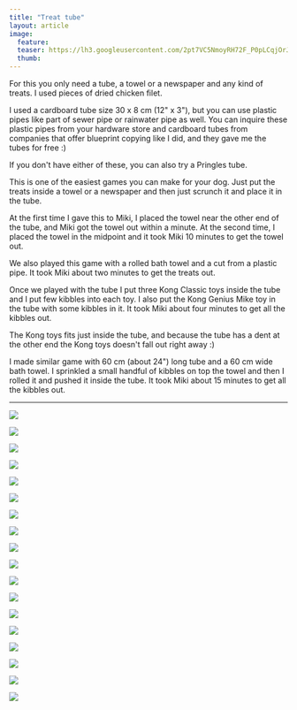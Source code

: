 ```yaml
---
title: "Treat tube"
layout: article
image:
  feature:
  teaser: https://lh3.googleusercontent.com/2pt7VC5NmoyRH72F_P0pLCqjOrJmaE_od4gioHVaUkk=w245
  thumb:
---
```


For this you only need a tube, a towel or a newspaper and any kind of treats. I used pieces of dried chicken filet.

I used a cardboard tube size 30 x 8 cm (12" x 3"), but you can use plastic pipes like part of sewer pipe or rainwater pipe as well. You can inquire these plastic pipes from your hardware store and cardboard tubes from companies that offer blueprint copying like I did, and they gave me the tubes for free :)

If you don't have either of these, you can also try a Pringles tube.

This is one of the easiest games you can make for your dog. Just put the treats inside a towel or a newspaper and then just scrunch it and place it in the tube.

At the first time I gave this to Miki, I placed the towel near the other end of the tube, and Miki got the towel out within a minute. At the second time, I placed the towel in the midpoint and it took Miki 10 minutes to get the towel out.

We also played this game with a rolled bath towel and a cut from a plastic pipe. It took Miki about two minutes to get the treats out.

Once we played with the tube I put three Kong Classic toys inside the tube and I put few kibbles into each toy. I also put the Kong Genius Mike toy in the tube with some kibbles in it. It took Miki about four minutes to get all the kibbles out.

The Kong toys fits just inside the tube, and because the tube has a dent at the other end the Kong toys doesn't fall out right away :)

I made similar game with 60 cm (about 24") long tube and a 60 cm wide bath towel. I sprinkled a small handful of kibbles on top the towel and then I rolled it and pushed it inside the tube. It took Miki about 15 minutes to get all the kibbles out.

---

[![](https://lh3.googleusercontent.com/4_hncgkD63cYjlmcczVQ-SVzigA92XECyvAsLxzoySc=w800)](https://lh3.googleusercontent.com/4_hncgkD63cYjlmcczVQ-SVzigA92XECyvAsLxzoySc=s0)

[![](https://lh3.googleusercontent.com/lD5SA53rB-jBUOBqfZ9FYyPtMyb1u1x5F67OMVivjUM=w800)](https://lh3.googleusercontent.com/lD5SA53rB-jBUOBqfZ9FYyPtMyb1u1x5F67OMVivjUM=s0)

[![](https://lh3.googleusercontent.com/wYYI9jc3eJbOvHTFFd6H-rRiBSTePM6OJG-LlKe31s0=w800)](https://lh3.googleusercontent.com/wYYI9jc3eJbOvHTFFd6H-rRiBSTePM6OJG-LlKe31s0=s0)

[![](https://lh3.googleusercontent.com/zwCb5_kYlcUtq-bxGQVPjsxY6kTLF02y8itKtiWL3S4=w800)](https://lh3.googleusercontent.com/zwCb5_kYlcUtq-bxGQVPjsxY6kTLF02y8itKtiWL3S4=s0)

[![](https://lh3.googleusercontent.com/Tw6G2BjdsKVOcs2dQD5aMvHlQg_V_W9Rlwpyp6wgxjY=w800)](https://lh3.googleusercontent.com/Tw6G2BjdsKVOcs2dQD5aMvHlQg_V_W9Rlwpyp6wgxjY=s0)

[![](https://lh3.googleusercontent.com/0b-tgneqN1xE0xhp9LU15IO5Grn7pUfZluQ_D6vGu1M=w800)](https://lh3.googleusercontent.com/0b-tgneqN1xE0xhp9LU15IO5Grn7pUfZluQ_D6vGu1M=s0)

[![](https://lh3.googleusercontent.com/71rZCzMmIVQzYrDwTvTio0L1jfcGhrOIvbM8f1u4Clw=w800)](https://lh3.googleusercontent.com/71rZCzMmIVQzYrDwTvTio0L1jfcGhrOIvbM8f1u4Clw=s0)

[![](https://lh3.googleusercontent.com/_OzDJ9btIzMyun_ZLs0HhagFy8n5F3vBQK6RbyJrqrE=w800)](https://lh3.googleusercontent.com/_OzDJ9btIzMyun_ZLs0HhagFy8n5F3vBQK6RbyJrqrE=s0)

[![](https://lh3.googleusercontent.com/CVEkgYbs5rtC8dg7fOb4NVyVWW5TEEotMVs_J-gw-tY=w800)](https://lh3.googleusercontent.com/CVEkgYbs5rtC8dg7fOb4NVyVWW5TEEotMVs_J-gw-tY=s0)

[![](https://lh3.googleusercontent.com/cyG53l-JsZd8JYa-INiOGUKgEGuY1rwgc0zylNvVH9L5msIm8EBCGGgYmBzXNEsFyBMLhFNHgkCSrm_yMECUVkTsEedh6O8MKR_kCUgB6BlidPf25WVqENOat5_IJJ-8xSElH2Gbj-fDvBGtGW07i59oyr6rHFxvV9bLus2Tjllu_JEJi6YBhy-a5D2Q3ruSjkIiG7EtWYKY4ZSvYR8RVnZtNEltRuT9ID9OIdymXzzUtsqPVUV8gVhCN3zrp7-MpeNxKGmMBa3MfaTPEggEfvS3j3W7LDK7nYEUhIFcdLIXpBOMvRdShbaEgvhV4yw47sHLWuQjVo1Hbog32zu4u_HaRR3dAIPwxVowwzWITXv_0oRPWP3fmpNlojpwqWZenABau0aO_bbwLjCj_E-DSa-GjKAkueJ8h1wSXs1XnbMQBfjG9GC0azMRvKtqJudP6efECUi8ErzfotEvuleiX_okJkcrgIwy6P_zSSQ1fOjkipAvGjJWxVb945_y_6SjtC0oThy_yV5DRpxXJwREivs9uvKmq6Nel5OFaIXPmcU=w800)](https://lh3.googleusercontent.com/cyG53l-JsZd8JYa-INiOGUKgEGuY1rwgc0zylNvVH9L5msIm8EBCGGgYmBzXNEsFyBMLhFNHgkCSrm_yMECUVkTsEedh6O8MKR_kCUgB6BlidPf25WVqENOat5_IJJ-8xSElH2Gbj-fDvBGtGW07i59oyr6rHFxvV9bLus2Tjllu_JEJi6YBhy-a5D2Q3ruSjkIiG7EtWYKY4ZSvYR8RVnZtNEltRuT9ID9OIdymXzzUtsqPVUV8gVhCN3zrp7-MpeNxKGmMBa3MfaTPEggEfvS3j3W7LDK7nYEUhIFcdLIXpBOMvRdShbaEgvhV4yw47sHLWuQjVo1Hbog32zu4u_HaRR3dAIPwxVowwzWITXv_0oRPWP3fmpNlojpwqWZenABau0aO_bbwLjCj_E-DSa-GjKAkueJ8h1wSXs1XnbMQBfjG9GC0azMRvKtqJudP6efECUi8ErzfotEvuleiX_okJkcrgIwy6P_zSSQ1fOjkipAvGjJWxVb945_y_6SjtC0oThy_yV5DRpxXJwREivs9uvKmq6Nel5OFaIXPmcU=s0)

[![](https://lh3.googleusercontent.com/epySx5m4Jwjrw16FJyBm4ZdSPyHGhkCW8b--qSFPoM9dsZA_kXq5J_4bsIF6xqpt3k2hGB0DM5GN9as5VK9lqgp6Dt2RSZXu__grU9eW9KDxxyGEEhRJpvlGd36WyeyPVqbkp5UGaTnnDbZKzWHerT53Np-bzugZZbgOVGY8PKA_3cJGP6S5ESkmiQQ9be9JvdHGUZ5LJpQ9NhkdttMgaPYgYHUrWvfAmTeKaT8Upn2BAI2Dkw5CZuugFFpOM97c8gUt1qai69O0WqGya-hBnLca1lJWsvj-tLUWfFCxQFiSiKSbA9LTLEqlbe5lS5jYJS14lGFvMKx3VNo7OOI5npYcfCl88wclr5o6XQ6wixiwiPkVw0oCxVO4IzVxnCnC6i2TwHNZx0HkatKYHBrqvzCtCUdrA2W7uqUfvTngshHW__clX89SpaMHwiXYkgYWGMSxNqhrZxJbl28_KXFDZ00gCz-K8Ka1Rtr_igdezwXM26zCEimNyZ9iLo75neXJ3vx-1J0Q16v7DO4w8FqR208NfY1ds0SY5SzfggyUMwg=w800)](https://lh3.googleusercontent.com/epySx5m4Jwjrw16FJyBm4ZdSPyHGhkCW8b--qSFPoM9dsZA_kXq5J_4bsIF6xqpt3k2hGB0DM5GN9as5VK9lqgp6Dt2RSZXu__grU9eW9KDxxyGEEhRJpvlGd36WyeyPVqbkp5UGaTnnDbZKzWHerT53Np-bzugZZbgOVGY8PKA_3cJGP6S5ESkmiQQ9be9JvdHGUZ5LJpQ9NhkdttMgaPYgYHUrWvfAmTeKaT8Upn2BAI2Dkw5CZuugFFpOM97c8gUt1qai69O0WqGya-hBnLca1lJWsvj-tLUWfFCxQFiSiKSbA9LTLEqlbe5lS5jYJS14lGFvMKx3VNo7OOI5npYcfCl88wclr5o6XQ6wixiwiPkVw0oCxVO4IzVxnCnC6i2TwHNZx0HkatKYHBrqvzCtCUdrA2W7uqUfvTngshHW__clX89SpaMHwiXYkgYWGMSxNqhrZxJbl28_KXFDZ00gCz-K8Ka1Rtr_igdezwXM26zCEimNyZ9iLo75neXJ3vx-1J0Q16v7DO4w8FqR208NfY1ds0SY5SzfggyUMwg=s0)

[![](https://lh3.googleusercontent.com/U02YrDW0WbXDv9lDzVf-H1jcR6lbOQZrDJNczlhd4H-3UPMu8tABoumJMEAV8DOG4ZDrBq2mKyVezajyc1oURpFK6dGTjUpsF3_MjWRI9xQDNebfgqDtyWcfqXh6NEFK7GnQpfy5uc65aAqakvAncEVi2JBPD9UcKBj1mn3w1yFdNmh5a1SznD_W2Afb3ZoXqK9YxRfPIPT7yqYtB9rqPVAl5RoDuGdTD4gvQFfAmH78zyLr8u9rOlMSk6GuuRM_BHnJyBQ-mt4cR5Vf8wIRc2P5IXK_PTnKeZDlRWzttnKp7ZSrLywzRGhmhaEQEQZTnu-b0zvTqyoTt-cMYFwrMPJ_4T-fkqbnmskSDcDXMh2tafTAFU88xQS_ShNbEsRtVdzHVbpxy-acNSMIc9X4MTa_AkKRhC_U3gmC7cckDG3Hz2OpIEsPlhGO6cvdgJRMj7Z3tX4f7PYI6f6CvRFBJDk0atuzRO2kcl1BIJ7uZtdsB_9I1qvRILxcwlrzP0chwYiWjWYSQGZomRIi4VoDtWz_wj4iCVe2mU9yidUCNI4=w800)](https://lh3.googleusercontent.com/U02YrDW0WbXDv9lDzVf-H1jcR6lbOQZrDJNczlhd4H-3UPMu8tABoumJMEAV8DOG4ZDrBq2mKyVezajyc1oURpFK6dGTjUpsF3_MjWRI9xQDNebfgqDtyWcfqXh6NEFK7GnQpfy5uc65aAqakvAncEVi2JBPD9UcKBj1mn3w1yFdNmh5a1SznD_W2Afb3ZoXqK9YxRfPIPT7yqYtB9rqPVAl5RoDuGdTD4gvQFfAmH78zyLr8u9rOlMSk6GuuRM_BHnJyBQ-mt4cR5Vf8wIRc2P5IXK_PTnKeZDlRWzttnKp7ZSrLywzRGhmhaEQEQZTnu-b0zvTqyoTt-cMYFwrMPJ_4T-fkqbnmskSDcDXMh2tafTAFU88xQS_ShNbEsRtVdzHVbpxy-acNSMIc9X4MTa_AkKRhC_U3gmC7cckDG3Hz2OpIEsPlhGO6cvdgJRMj7Z3tX4f7PYI6f6CvRFBJDk0atuzRO2kcl1BIJ7uZtdsB_9I1qvRILxcwlrzP0chwYiWjWYSQGZomRIi4VoDtWz_wj4iCVe2mU9yidUCNI4=s0)

[![](https://lh3.googleusercontent.com/HikovQt8_sFzBSeRzH0ixfjdZEkFcOxK6fx4L38Zggng1rLcu3W-6Cz-KRhV-cpHc3Ptj9T5BJSOfc8bdZT9s0e99pu0UJNu1JLWTafTL0cL9p-IqSAIwO_hpaQU6JquYOI3wfiHLhT3NV9NuH8yP2-kn9MU1IVE9r_hg0OlwDK-EYNffX_M8UA17muCUFIDwjJxq2m83Ok9tf5NBSjzQKvXNC_srmiMUpBOHchWbhItPeluIpe4WZoCKZdzgtWzhu6cDHIiT6NrYTfSi8U25l2SFWiXdYVfL44dUArpuY0xfQ1xqXBToZ_GWY1dcoILeH-XzDBLnGegNpLgk-Ar6pmhRPPu2cteHwt_CgBLtU9FQuz-POtGxSw8CQiG43V7XSjM5EQZBcaTCNePTyL0UtCvI7UkHvYh3D0hzNgtMvC2WK57yfHXQB_LZVI1kRjIwykW33iq5fvzZhA4dEx0A68FvL2PbhpVZFDyY08tGr6Y9Nm7ajdoSkktdA21ssjUPamLCyj2e-CAKSwDUuYXxX-7JrLqenCZ_gt2V5hfT6A=w800)](https://lh3.googleusercontent.com/HikovQt8_sFzBSeRzH0ixfjdZEkFcOxK6fx4L38Zggng1rLcu3W-6Cz-KRhV-cpHc3Ptj9T5BJSOfc8bdZT9s0e99pu0UJNu1JLWTafTL0cL9p-IqSAIwO_hpaQU6JquYOI3wfiHLhT3NV9NuH8yP2-kn9MU1IVE9r_hg0OlwDK-EYNffX_M8UA17muCUFIDwjJxq2m83Ok9tf5NBSjzQKvXNC_srmiMUpBOHchWbhItPeluIpe4WZoCKZdzgtWzhu6cDHIiT6NrYTfSi8U25l2SFWiXdYVfL44dUArpuY0xfQ1xqXBToZ_GWY1dcoILeH-XzDBLnGegNpLgk-Ar6pmhRPPu2cteHwt_CgBLtU9FQuz-POtGxSw8CQiG43V7XSjM5EQZBcaTCNePTyL0UtCvI7UkHvYh3D0hzNgtMvC2WK57yfHXQB_LZVI1kRjIwykW33iq5fvzZhA4dEx0A68FvL2PbhpVZFDyY08tGr6Y9Nm7ajdoSkktdA21ssjUPamLCyj2e-CAKSwDUuYXxX-7JrLqenCZ_gt2V5hfT6A=s0)

[![](https://lh3.googleusercontent.com/gtz1Jbg9GRrtBimnV7Y3poJA_J4TclUEh_p57cAv179p1HP2qgFB9nJWVXwsRLGvtMyQPQLUhYiTiNpF0DMvJqQ0pPlhkytvGQ8YDnuoxfCBcDiS8l3C4sp6DI2T-uQnQYlpNv8KKTJrpZ1NEp2XKmGKrQIUb90G3xDsQj2ixn7ooFP0dQLTugqnLHLk_RMJCFJ_2w742T0B2kTgwiY8330KPM8P2NWvZlPa-OTTGZnS8yI7z2FP7sGY4BBEt7XPKAJ6TttHkvLU4j0AkikjVEaaYEKGk4q_xwSmkJ-II-dH-6aAKpqBGOLttHe1XCb17d_D7gx7cXUWtZSThRRjZRtVzcZsna2Arg7jj9jDVPZK2rWoQb-fTK7k3b79nVoSCjAoe17vui5K5SEvXakSxPSlQmHDK9Cf8_2qHzvsda26JqaKh3CCD5kVD_dSm_GXPOWbb-nx90d5QEuTFE-bgDpU6W1AZKfrejZ7epHfKsPuv1xpE94JXZSqVgdp5AsbdwgznQzfxPwctpFGqDXGiN43uaDoRqxWuGkasoiMGkI=w800)](https://lh3.googleusercontent.com/gtz1Jbg9GRrtBimnV7Y3poJA_J4TclUEh_p57cAv179p1HP2qgFB9nJWVXwsRLGvtMyQPQLUhYiTiNpF0DMvJqQ0pPlhkytvGQ8YDnuoxfCBcDiS8l3C4sp6DI2T-uQnQYlpNv8KKTJrpZ1NEp2XKmGKrQIUb90G3xDsQj2ixn7ooFP0dQLTugqnLHLk_RMJCFJ_2w742T0B2kTgwiY8330KPM8P2NWvZlPa-OTTGZnS8yI7z2FP7sGY4BBEt7XPKAJ6TttHkvLU4j0AkikjVEaaYEKGk4q_xwSmkJ-II-dH-6aAKpqBGOLttHe1XCb17d_D7gx7cXUWtZSThRRjZRtVzcZsna2Arg7jj9jDVPZK2rWoQb-fTK7k3b79nVoSCjAoe17vui5K5SEvXakSxPSlQmHDK9Cf8_2qHzvsda26JqaKh3CCD5kVD_dSm_GXPOWbb-nx90d5QEuTFE-bgDpU6W1AZKfrejZ7epHfKsPuv1xpE94JXZSqVgdp5AsbdwgznQzfxPwctpFGqDXGiN43uaDoRqxWuGkasoiMGkI=s0)

[![](https://lh3.googleusercontent.com/dNDA2UGE5mjaVdsDlgNnez5AJOcLEysl5no12GIFEu33Igs5f_N5XFuRKVh87BxxpMGfP2viJP2ySrbcJMrUys6dy4nUjGsf-Cw3iyK1RSDu1yPhjr_AKzABDoJ3aX5bOE2Le8qoM-KX-Wq2xeRxwUP5y-xCcJ0rV1DjWHAgk_gxO9sHe1oNEzE7xtUnCnY-tlr7KqTkvk1RxkzkokQpSM9w_rubtTL5h53em4zS6TpSBOKRJhs5T2EjaQVOKPY6vtkBBPX5Pf8bORceP3gddAnNfCkpj6DJRiR1LLh8ftqB8UqRVbPepdIRTGmrqKcDDQ9mLd9mDYQBWjW2imUnbukgiZztwkWPMWZhoszbnXkV4rfpKMU2dPknV88zY_bPYq7IScInHRYpE4tUTGI_UMQRsi6q1NAGMUfS1xyQJ1BpU4iEn0Y3caXBLeuR7P5wbv47gFNJJ3bVejOq0K49pyvoiUh7R2H-aUbaQPRX91kh5l6vFP_3G_C-PXyXr6WMcWYqGoOwGr8O_rEOh_qMQbjWVD2o9QfWvC4dLyoE5ow=w800)](https://lh3.googleusercontent.com/dNDA2UGE5mjaVdsDlgNnez5AJOcLEysl5no12GIFEu33Igs5f_N5XFuRKVh87BxxpMGfP2viJP2ySrbcJMrUys6dy4nUjGsf-Cw3iyK1RSDu1yPhjr_AKzABDoJ3aX5bOE2Le8qoM-KX-Wq2xeRxwUP5y-xCcJ0rV1DjWHAgk_gxO9sHe1oNEzE7xtUnCnY-tlr7KqTkvk1RxkzkokQpSM9w_rubtTL5h53em4zS6TpSBOKRJhs5T2EjaQVOKPY6vtkBBPX5Pf8bORceP3gddAnNfCkpj6DJRiR1LLh8ftqB8UqRVbPepdIRTGmrqKcDDQ9mLd9mDYQBWjW2imUnbukgiZztwkWPMWZhoszbnXkV4rfpKMU2dPknV88zY_bPYq7IScInHRYpE4tUTGI_UMQRsi6q1NAGMUfS1xyQJ1BpU4iEn0Y3caXBLeuR7P5wbv47gFNJJ3bVejOq0K49pyvoiUh7R2H-aUbaQPRX91kh5l6vFP_3G_C-PXyXr6WMcWYqGoOwGr8O_rEOh_qMQbjWVD2o9QfWvC4dLyoE5ow=s0)

[![](https://lh3.googleusercontent.com/n-HUtAceF3JUvrJKrQgPKH1CyvidxxKsgFKycQtRLh372IRxL6mPBbB4QWcqYMp0pojUV1lqD9jhMxnwifEYuznnfPXzpfZlCV17qu6FzNWn-km8YivZy7WKH20Otfifah4mqZr5Y_QfissopgaBKGh3dN2gkdnYoLNLug-Yq4H5vbKsaDIesw_OOK3SEkO9WQ9NSz8ewSoFsV60XHsqHWY2_8uWzAHSbSqZbBsyanhlaYoODRyufZhkh3NQAaX9wTnlDaSEHraCaYHs1Q9zp4-6C2l85oSTIvANV4-Z_rAO6xysHX6tH3-t3x1oIW3uHQwNJYLW4iD3cHs1Sxxi0U4MdBD7sTN83aq_FzVY8HgbPjGHuJLqYEOBwuCVaNzuhH9ozdamSWZb2HbEdyEpWJ_e6ce6eiNaRkpV9UEc4OZlk-L2PtCurtQ3R0AQEzZIPkAvNd-4_qn3p1jVmpcX9znE0Z9rBSplclyUuZYmIhpQsB8zXWO_vjGn4Jk6bsYUvHilKQCsYEplhe1TZF8vFJfXOvIdZmyWnR3Da8KcHjg=w800)](https://lh3.googleusercontent.com/n-HUtAceF3JUvrJKrQgPKH1CyvidxxKsgFKycQtRLh372IRxL6mPBbB4QWcqYMp0pojUV1lqD9jhMxnwifEYuznnfPXzpfZlCV17qu6FzNWn-km8YivZy7WKH20Otfifah4mqZr5Y_QfissopgaBKGh3dN2gkdnYoLNLug-Yq4H5vbKsaDIesw_OOK3SEkO9WQ9NSz8ewSoFsV60XHsqHWY2_8uWzAHSbSqZbBsyanhlaYoODRyufZhkh3NQAaX9wTnlDaSEHraCaYHs1Q9zp4-6C2l85oSTIvANV4-Z_rAO6xysHX6tH3-t3x1oIW3uHQwNJYLW4iD3cHs1Sxxi0U4MdBD7sTN83aq_FzVY8HgbPjGHuJLqYEOBwuCVaNzuhH9ozdamSWZb2HbEdyEpWJ_e6ce6eiNaRkpV9UEc4OZlk-L2PtCurtQ3R0AQEzZIPkAvNd-4_qn3p1jVmpcX9znE0Z9rBSplclyUuZYmIhpQsB8zXWO_vjGn4Jk6bsYUvHilKQCsYEplhe1TZF8vFJfXOvIdZmyWnR3Da8KcHjg=s0)

[![](https://lh3.googleusercontent.com/UWvUqRqkj8RndUv6Vg2XU_gF3H0YrjvpSPpWuSEs0UFN5ipUiCZMwskl_hKd58Lqxq632USGNXDrQMsckqQ35HNQz5ONBFCgQAO9B7tJnDb7yRP6jsuP7Hwx34Cu1AjECl5X1pkYQdWZuJ5IIQL8HhZWE5Zpmvuch--CxuqbCBaaSQMv_p1v7I4qJ4w0fojGPUODryouKvgKA_5Thxug0UwWgqRGtQmACSbK4wfLtHlP28vGKyaBPgvQWUrW2J2sJYcgfyXCNXtlhmkcyNsPRLPn24ahdm3c-JPl7oVIQ9KEKlQ5wRJJs6YyIAGMEinAtFyWr2ACU73m2WxPlJwyka1MezHUDrAJKtbNxo_OJSfaJAOm1XeSLJl6_gzx2_1bkCq7taqKwK8PT_ZQ4C7wr7YHWx4C2FIyh1EF82oDC2MjlGhIjZuO6uxz6A_Tdh_pw4yxiIfg_hLWVf1Ru1XWkmMdeWCrnjP_YzPD1mbCOgbjI_SwVFdD_q4aYZgDHHZ7yy3y0Xe8Plq5aJSorqWlqu8pTeFL6Yxd0Ul49XvvsUE=w800)](https://lh3.googleusercontent.com/UWvUqRqkj8RndUv6Vg2XU_gF3H0YrjvpSPpWuSEs0UFN5ipUiCZMwskl_hKd58Lqxq632USGNXDrQMsckqQ35HNQz5ONBFCgQAO9B7tJnDb7yRP6jsuP7Hwx34Cu1AjECl5X1pkYQdWZuJ5IIQL8HhZWE5Zpmvuch--CxuqbCBaaSQMv_p1v7I4qJ4w0fojGPUODryouKvgKA_5Thxug0UwWgqRGtQmACSbK4wfLtHlP28vGKyaBPgvQWUrW2J2sJYcgfyXCNXtlhmkcyNsPRLPn24ahdm3c-JPl7oVIQ9KEKlQ5wRJJs6YyIAGMEinAtFyWr2ACU73m2WxPlJwyka1MezHUDrAJKtbNxo_OJSfaJAOm1XeSLJl6_gzx2_1bkCq7taqKwK8PT_ZQ4C7wr7YHWx4C2FIyh1EF82oDC2MjlGhIjZuO6uxz6A_Tdh_pw4yxiIfg_hLWVf1Ru1XWkmMdeWCrnjP_YzPD1mbCOgbjI_SwVFdD_q4aYZgDHHZ7yy3y0Xe8Plq5aJSorqWlqu8pTeFL6Yxd0Ul49XvvsUE=s0)

[![](https://lh3.googleusercontent.com/njKPmF4N0Zd2GKAKRvdMYugZfxUMlaeEosfKsXQkoR-9_I04PYJBDOOkKCctT7sRQJ45wBNkM1eBtpwxs0q6toIm-FEBt19MIdRrc4pUkYdej0o-ZpIR5izBvLDfUY6_zwmBTzpGtKl3qiCO3CHkEBcwsouylt6X4gPbbZf5hlQESfhETDZGmtgk8M8GNv9DM5SqLVX1VZNuRqFeksf-ZI0ezJ8rZ3wxIbmn4NBYa6BcvHa5AK1urMrS355EpdYocg-tvJPYkSBH4FvUxcz-jZuyRv8NhfNYUHbxfvXXj8uJDGy6Alx_7ROV-dR_opUvvmsx5cnEGnRmUtZLZWYmh6euM7fJYcmZW3eVSoXdgBacjNnqZfNYE_2tvdcZs4u52ULNd0kAclOEewXrvRxBBev2CVTJbX3-mCpIG4V9GZlRdu7TxXQlUEg9hM_mUZReVbwSL3xLvMz7u99Bng7Upo1_wAr6rrUVFVGy7fdmi5kR0mmytBPsn2m3MYKG45PefnBBJ70pgA_lZSeVHlAsYEz_UvODcRszWrOHxMcsRDs=w800)](https://lh3.googleusercontent.com/njKPmF4N0Zd2GKAKRvdMYugZfxUMlaeEosfKsXQkoR-9_I04PYJBDOOkKCctT7sRQJ45wBNkM1eBtpwxs0q6toIm-FEBt19MIdRrc4pUkYdej0o-ZpIR5izBvLDfUY6_zwmBTzpGtKl3qiCO3CHkEBcwsouylt6X4gPbbZf5hlQESfhETDZGmtgk8M8GNv9DM5SqLVX1VZNuRqFeksf-ZI0ezJ8rZ3wxIbmn4NBYa6BcvHa5AK1urMrS355EpdYocg-tvJPYkSBH4FvUxcz-jZuyRv8NhfNYUHbxfvXXj8uJDGy6Alx_7ROV-dR_opUvvmsx5cnEGnRmUtZLZWYmh6euM7fJYcmZW3eVSoXdgBacjNnqZfNYE_2tvdcZs4u52ULNd0kAclOEewXrvRxBBev2CVTJbX3-mCpIG4V9GZlRdu7TxXQlUEg9hM_mUZReVbwSL3xLvMz7u99Bng7Upo1_wAr6rrUVFVGy7fdmi5kR0mmytBPsn2m3MYKG45PefnBBJ70pgA_lZSeVHlAsYEz_UvODcRszWrOHxMcsRDs=s0)
